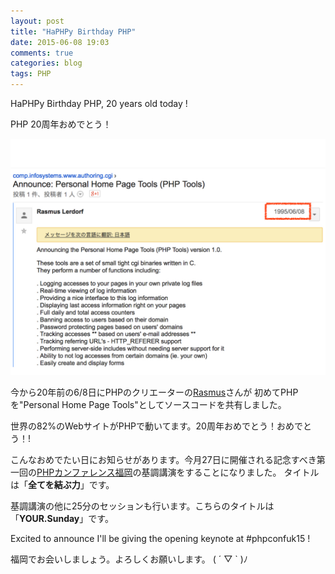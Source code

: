 ```yaml
---
layout: post
title: "HaPHPy Birthday PHP"
date: 2015-06-08 19:03
comments: true
categories: blog
tags: PHP
---
```


HaPHPy Birthday PHP, 20 years old today !

PHP 20周年おめでとう！

<img src ="/images/phpkansai2014/subete-wo-musubu-chikara.010.jpg">

今から20年前の6/8日にPHPのクリエーターの[Rasmus](http://en.wikipedia.org/wiki/Rasmus_Lerdorf)さんが
初めてPHPを"Personal Home Page Tools"としてソースコードを共有しました。

世界の82%のWebサイトがPHPで動いてます。20周年おめでとう！おめでとう！!

こんなおめでたい日にお知らせがあります。今月27日に開催される記念すべき第一回の[PHPカンファレンス福岡](http://phpcon.fukuoka.jp/)の基調講演をすることになりました。
タイトルは「**全てを結ぶ力**」です。

基調講演の他に25分のセッションも行います。こちらのタイトルは「**YOUR.Sunday**」です。

Excited to announce I'll be giving the opening keynote at #phpconfuk15 !

福岡でお会いしましょう。よろしくお願いします。
( ´ ▽ ` )ﾉ
